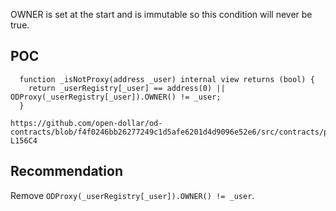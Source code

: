 OWNER is set at the start and is immutable so this condition will never be true.

## POC
```
  function _isNotProxy(address _user) internal view returns (bool) {
    return _userRegistry[_user] == address(0) || ODProxy(_userRegistry[_user]).OWNER() != _user;
  }

https://github.com/open-dollar/od-contracts/blob/f4f0246bb26277249c1d5afe6201d4d9096e52e6/src/contracts/proxies/Vault721.sol#L154C1-L156C4
```

## Recommendation
Remove `ODProxy(_userRegistry[_user]).OWNER() != _user`.